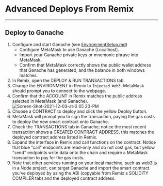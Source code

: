 # Advanced Deploys From Remix

---
## Deploy to Ganache
1. Configure and start Ganache (see [EnvironmentSetup.md](EnvironmentSetup.md))
	* Configure MetaMask to use Ganache (Localhost).
	* Import your Ganache private keys or mnemonic phrase into MetaMask.
	* Confirm that MetaMask correctly shows the public wallet address that Ganache has generated, and the balance in both windows matches.
2. In Remix, open the DEPLOY & RUN TRANSACTIONS tab.
3. Change the ENVIRONMENT in Remix to `Injected Web3`. MetaMask should prompt you to connect to the webpage. 
4. Confirm that the ACCOUNT in Remix matches the public address selected in MetaMask (and Ganache).
	![Screen-Shot-2021-12-03-at-3 05 20-PM](https://user-images.githubusercontent.com/89272620/144684269-520138be-1c75-4a4c-be96-a68bba1791b2.png)
5. Choose a CONTRACT to deploy and click the yellow Deploy button.
6. MetaMask will prompt you to sign the transaction, paying the gas costs to deploy the new smart contract onto Ganache.
7. Check the TRANSACTIONS tab in Ganache; notice the most recent transaction shows a CREATED CONTRACT ADDRESS, this matches the deployed contract address listed in Remix. 
8. Expand the interface in Remix and call functions on the contract. Notice that blue "call" endpoints are read-only and do not cost gas, but yellow "send" endpoints write data onto the chain and require a MetaMask transaction to pay for the gas costs.
9. Note that other services running on your local machine, such as web3.js in a Node project, can target Ganache and import the smart contract you've deployed by using the ABI (copyable from Remix's SOLIDITY COMPILER tab) and the deployed contract address.
